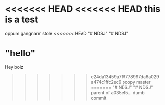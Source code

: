 <<<<<<< HEAD
<<<<<<< HEAD
this is a test
=======
oppum gangnarm stole <<<<<<< HEAD
"# NDSJ" 
"# NDSJ" 

"hello"
=======
Hey boiz
>>>>>>> e24da13459a7f9778997da6a029a474c1ffc2ec9
poopy
>>>>>>> master
=======
"# NDSJ" 
"# NDSJ" 
>>>>>>> parent of a035ef5... dumb commit

